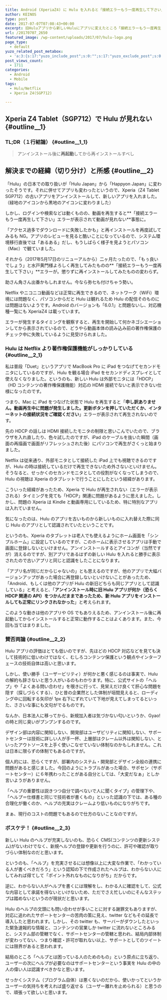 ```yaml
---
title: Android (XperiaZ4) に Hulu を入れると「接続エラーもう一度再生して下さい」エラー
author: KEINOS
type: post
date: 2017-07-07T07:08:43+00:00
excerpt: 旧Huluアプリから新しいHuluにアプリに変えたところ「接続エラーもう一度再生して下さい」エラーが出る場合、削除後に再起動をしてからインストールを行うと安定してインストールできます。
url: /20170707_2650
featured_image: /wp-content/uploads/2017/07/hulu-logo.png
page_type:
  - default
yuzo_related_post_metabox:
  - 'a:3:{s:17:"yuzo_include_post";s:0:"";s:17:"yuzo_exclude_post";s:0:"";s:21:"yuzo_disabled_related";N;}'
post_views_count:
  - 1711
categories:
  - Android
  - Mobile
tags:
  - Hulu/Netflix
  - Xperia Z4(SGP712)

---
```

## Xperia Z4 Tablet（SGP712）で Hulu が見れない {#outline__1}

### TL;DR（１行結論） {#outline__1_1}

> アンインストール後に**再起動**してから再インストールすべし 

## 解決までの経緯（切り分け）と所感 {#outline__2}

「Hulu」の日本での取り扱いが「Hulu Japan」から「Happyon Japan」に変わったそうです。それに併せてアプリも変わったというので、Xperia（Z4 Tablet SGP712）の古いアプリをアンインストールして、新しいアプリを入れました。（緑地のアイコンから黒地のアイコンに変わりました）

しかし、ログインや検索などは動くものの、動画を再生すると**「接続エラーもう一度再生して下さい」エラーが表示されて動画が見れない**事態に。

「アクセス過多でダウンロードに失敗したかも」と再インストールを再度試してみるも NG。アプリのレビューを見ると酷いことになっているので、システム環境移行直後では「あるある」だし、もうしばらく様子を見ようとパソコン（Mac）で観ていました。

それから（2017年5月17日のリニューアルから）二ヶ月たったので、「もぅ良いでしょう」と水戸黄門様よろしく再生してみたものの**「接続エラーもう一度再生して下さい」**エラーが。懲りずに再インストールしてみたものの変わらず。

助さん角さん出番かもしれません。今なら弥七も付けちゃう勢い。

Netflix やニコニコ動画などは正常に再生できるので、ネットワーク（WiFi）環境には問題なく、パソコンからだと Hulu は観れるため Hulu の配信そのものには問題はないようです。Android のバージョンも「6.0.1」と問題ないし、対応機種一覧にも XperiaZ4 は載っています。

エラーが発生するタイミングを観察すると、再生を開始して何かネゴシエーションしてから表示されているので、どうやら動画本体の読み込み前の著作権保護のチェック中に失敗しているように見受けられました。

### Hulu は Netflix より著作権保護機能がしっかりしている {#outline__2_1}

私は普段「Duet」というアプリで MacBook Pro に iPad をつなげてセカンドモニタにしているのですが、Hulu を観る場合 iPad をセカンドディスプレイとして使えなくなりました。というのも、新しい Hulu は外部モニタには「HDCP」（HD コンテンツの著作権保護機能）対応の HDMI 接続でないと表示できない仕様になったのです。

つまり、Mac に iPad をつなげた状態で Hulu を再生すると「**申し訳ありません。動画再生中に問題が発生しました。更新ボタンを押していただくか、インターネットの接続状況をご確認ください**」エラーが表示されて再生されないのです。

先の HDCP の話しは HDMI 接続したモニタの制限と思いこんでいたので、ブラウザを入れ直したり、色々試したのですが、iPad のケーブルを抜いた瞬間（画面の再描画で画面がリフレッシュされた後）にパソコンで再生がさくっと始まりました。

Netflix は従来通り、外部モニタとして接続した iPad 上でも視聴できるのですが、Hulu の時は接続しているだけで再生できないため外さないといけません。そうなると、せっかくのセカンドモニタとしての役割がなくなってしまうので、Hulu の視聴は Xperia のタブレットで行うことにしたという経緯があります。

こういった経緯があったため、Xperia で Hulu が再生されない（エラーが表示される）タイミングを見ても「HDCP」関連に問題があるように思えました。しかし、問題の Xperia は Kindle と動画専用にしているため、特に特別なアプリは入れていません。

気になったのは、Hulu のアプリを古いものから新しいものに入れ替えた際に同じ Hulu のアプリとして認識されていたということです。

というのも、Xperia のタブレットは老人でも使えるようにホーム画面を「シンプルホーム」に設定しているのですが、このホームに表示させるアプリは手動で画面に登録しないといけません。アンインストールするとアイコンが（当然ですが）消えるのですが、別アプリであるはずの新しい Hulu を入れると勝手に表示されたので古いアプリと同じと認識をしたことになります。

「アプリ名が同じだからじゃないの」とも思えるのですが、他のアプリで大幅バージョンアップがあった場合に再登録しないといけないことがあったため、「Android、もしくは他のアプリが Hulu の新旧どちらも同じアプリとして認識している」と考えると、「**アンインストール時に旧 Hulu アプリが何か（恐らく HDCP 関連の API）をつかんだままであったため、新 Hulu アプリをインストールしても正常にリンクされなかった**」と考えられます。

このような動きは他のアプリや OS でもありえるため、アンインストール後に再起動してからインストールすると正常に動作することはよくあります。また、今回も当てはまりました。

### 賛否両論 {#outline__2_2}

Hulu アプリの評価はとても低いのですが、先ほどの HDCP 対応などを見ても決して技術的に低いわけではなく、むしろコンテンツ保護という観点やインターフェースの技術自体は高いと思います。

しかし、<span class="bold">使い勝手（ユーザービリティ）が何かと悪く感じるのは事実</span>で、Hulu の解約も辞さないと思う人がいるのもわかります。特に、公式サイトの「ヘルプ」や「よくある問い合わせ」を覗きに行って、見栄えだけ良くて肝心な問題を隠す（探しづらくする）、ひと昔の企業然とした体制が垣間見えると、ローディング中に回転する矢印が 1px 右下にずれていて下地が見えてしまってるといった、ささいな事にも文句がでるものです。

なんか、日本法人に移ってから、新規加入者は気づかない匂いというか、Gyao! の時と同じ臭いがプンプンするのです。

デザイン部は内容に関知しない、開発部はユーザビリティに関知しない、サポートセンターは技術に詳しい人が手一杯、上層部はクレーム以外は関知しない、といったアウトソースを上手く使いこなせていない体制なのかもしれません。これは日本に限らずの体制でもあるのですが。

個人的には、恐らくですが、部署内のシステム・開発部とデザイン全般の連携に問題があると感じました。今回のようにトラブルがあった場合、サポセン（サポートセンター）に６年携わったことがある自分としては、「大変だなぁ」としか言いようがありません。

「ヘルプの重要性は説きつつ自分で調べないで人に聞くタイプ」の管理下や、「ヘルプ＝仕様書と同じで技術者が書くもの」といった認識の下では、ある種の合理化が働くのか、ヘルプの充実はクレームより低いものになりがちです。

まぁ、現行のコストの問題でもあるので仕方のないことなのですが。

### ボスケテ！ {#outline__2_3}

新しい Hulu のヘルプが充実しないのも、恐らく CMS(コンテンツの更新システム)がないわけでなく、新規ヘルプの登録や更新を行うのに、許可や確認が取りづらい体制なのだと思います。

というのも、「ヘルプ」を充実させるには想像以上に大変な作業で、「わかっている人が書くべきだろう」という認知の下で作成されたヘルプは、わからない人にしてみれば得てして「ポイント外れなものになりがち」だからです。

逆に、わからない人がヘルプを書くには理解をし、わかる人に確認をして、公式な内容として承諾を得ないといけないため、ただでさえ忙しいのにそんなステップは踏めないというのが現状だと思います。

Hulu のヘルプの文頭にも問い合わせが多いことに対する謝罪文もありますが、対応に追われたサポートセンターの苦肉の策に見え、twitter などもその延長で導入したと思われます。しかし、その twitter も、サーバーがダウンしたといった緊急速報的な情報と、コンテンツの営業しか twitter に流れないところみると、システム部の管轄でなく、サポートセンターの管轄と思われ、結局内部体制が変わってない、つまり確認・許可が取れない以上、サポートとしてのツイートには限界があると思われます。

結局のところ「ヘルプとは困っている人のためのもの」という原点に立ち返り、ユーザーの次にヘルプが必要なのはサポートセンターという事実を Hulu の中の人の偉い人は認識すべきかなと思います。

せっかくシステム（プログラム自体）は悪くないのだから、使いかってというかユーザーの気持ちを考えれば盛り返せる（ユーザー離れを止められる）と思うので、頑張って欲しいと思います。